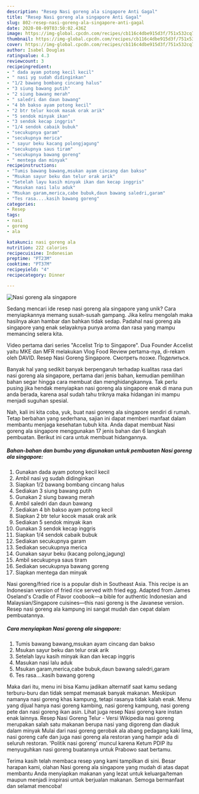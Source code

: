 ```yaml
---
description: "Resep Nasi goreng ala singapore Anti Gagal"
title: "Resep Nasi goreng ala singapore Anti Gagal"
slug: 802-resep-nasi-goreng-ala-singapore-anti-gagal
date: 2020-08-09T03:50:02.436Z
image: https://img-global.cpcdn.com/recipes/cb116c4dbe915d3f/751x532cq70/nasi-goreng-ala-singapore-foto-resep-utama.jpg
thumbnail: https://img-global.cpcdn.com/recipes/cb116c4dbe915d3f/751x532cq70/nasi-goreng-ala-singapore-foto-resep-utama.jpg
cover: https://img-global.cpcdn.com/recipes/cb116c4dbe915d3f/751x532cq70/nasi-goreng-ala-singapore-foto-resep-utama.jpg
author: Isabel Douglas
ratingvalue: 4.3
reviewcount: 3
recipeingredient:
- " dada ayam potong kecil kecil"
- " nasi yg sudah didinginkan"
- "1/2 bawang bombang cincang halus"
- "3 siung bawang putih"
- "2 siung bawang merah"
- " saledri dan daun bawang"
- "4 bh bakso ayam potong kecil"
- "2 btr telur kocok masak orak arik"
- "5 sendok minyak ikan"
- "3 sendok kecap inggris"
- "1/4 sendok cabaik bubuk"
- "secukupnya garam"
- "secukupnya merica"
- " sayur beku kacang polongjagung"
- "secukupnya saus tiram"
- "secukupnya bawang goreng"
- " mentega dan minyak"
recipeinstructions:
- "Tumis bawang bawang,msukan ayam cincang dan bakso"
- "Msukan sayur beku dan telur orak arik"
- "Setelah layu kasih minyak ikan dan kecap inggris"
- "Masukan nasi lalu aduk"
- "Msukan garam,merica,cabe bubuk,daun bawang saledri,garam"
- "Tes rasa....kasih bawang goreng"
categories:
- Resep
tags:
- nasi
- goreng
- ala

katakunci: nasi goreng ala 
nutrition: 222 calories
recipecuisine: Indonesian
preptime: "PT23M"
cooktime: "PT37M"
recipeyield: "4"
recipecategory: Dinner

---
```



![Nasi goreng ala singapore](https://img-global.cpcdn.com/recipes/cb116c4dbe915d3f/751x532cq70/nasi-goreng-ala-singapore-foto-resep-utama.jpg)

Sedang mencari ide resep nasi goreng ala singapore yang unik? Cara menyiapkannya memang susah-susah gampang. Jika keliru mengolah maka hasilnya akan hambar dan bahkan tidak sedap. Padahal nasi goreng ala singapore yang enak selayaknya punya aroma dan rasa yang mampu memancing selera kita.

Video pertama dari series &#34;Accelist Trip to Singapore&#34;. Dua Founder Accelist yaitu MKE dan MFR melakukan Vlog Food Review pertama-nya, di-rekam oleh DAVID. Resep Nasi Goreng Singapore. Смотреть позже. Поделиться.

Banyak hal yang sedikit banyak berpengaruh terhadap kualitas rasa dari nasi goreng ala singapore, pertama dari jenis bahan, kemudian pemilihan bahan segar hingga cara membuat dan menghidangkannya. Tak perlu pusing jika hendak menyiapkan nasi goreng ala singapore enak di mana pun anda berada, karena asal sudah tahu triknya maka hidangan ini mampu menjadi suguhan spesial.


Nah, kali ini kita coba, yuk, buat nasi goreng ala singapore sendiri di rumah. Tetap berbahan yang sederhana, sajian ini dapat memberi manfaat dalam membantu menjaga kesehatan tubuh kita. Anda dapat membuat Nasi goreng ala singapore menggunakan 17 jenis bahan dan 6 langkah pembuatan. Berikut ini cara untuk membuat hidangannya.

<!--inarticleads1-->

##### Bahan-bahan dan bumbu yang digunakan untuk pembuatan Nasi goreng ala singapore:

1. Gunakan  dada ayam potong kecil kecil
1. Ambil  nasi yg sudah didinginkan
1. Siapkan 1/2 bawang bombang cincang halus
1. Sediakan 3 siung bawang putih
1. Gunakan 2 siung bawang merah
1. Ambil  saledri dan daun bawang
1. Sediakan 4 bh bakso ayam potong kecil
1. Siapkan 2 btr telur kocok masak orak arik
1. Sediakan 5 sendok minyak ikan
1. Gunakan 3 sendok kecap inggris
1. Siapkan 1/4 sendok cabaik bubuk
1. Sediakan secukupnya garam
1. Sediakan secukupnya merica
1. Gunakan  sayur beku (kacang polong,jagung)
1. Ambil secukupnya saus tiram
1. Sediakan secukupnya bawang goreng
1. Siapkan  mentega dan minyak


Nasi goreng/fried rice is a popular dish in Southeast Asia. This recipe is an Indonesian version of fried rice served with fried egg. Adapted from James Oseland&#39;s Cradle of Flavor coobook—a bible for authentic Indonesian and Malaysian/Singapore cuisines—this nasi goreng is the Javanese version. Resep nasi goreng ala kampung ini sangat mudah dan cepat dalam pembuatannya. 

<!--inarticleads2-->

##### Cara menyiapkan Nasi goreng ala singapore:

1. Tumis bawang bawang,msukan ayam cincang dan bakso
1. Msukan sayur beku dan telur orak arik
1. Setelah layu kasih minyak ikan dan kecap inggris
1. Masukan nasi lalu aduk
1. Msukan garam,merica,cabe bubuk,daun bawang saledri,garam
1. Tes rasa....kasih bawang goreng


Maka dari itu, menu ini bisa Kamu jadikan alternatif saat kamu sedang terburu-buru dan tidak sempat memasak banyak makanan. Meskipun namanya nasi goreng khas kampung, tetapi rasanya tidak kalah enak. Menu yang dijual hanya nasi goreng kambing, nasi goreng kampung, nasi goreng pete dan nasi goreng ikan asin. Lihat juga resep Nasi goreng kare instan enak lainnya. Resep Nasi Goreng Telur - Versi Wikipedia nasi goreng merupakan salah satu makanan berupa nasi yang digoreng dan diaduk dalam minyak Mulai dari nasi goreng gerobak ala abang pedagang kaki lima, nasi goreng cafe dan juga nasi goreng ala restoran yang hampir ada di seluruh restoran. &#39;Politik nasi goreng&#39; muncul karena Ketum PDIP itu menyuguhkan nasi goreng buatannya untuk Prabowo saat bertamu. 

Terima kasih telah membaca resep yang kami tampilkan di sini. Besar harapan kami, olahan Nasi goreng ala singapore yang mudah di atas dapat membantu Anda menyiapkan makanan yang lezat untuk keluarga/teman maupun menjadi inspirasi untuk berjualan makanan. Semoga bermanfaat dan selamat mencoba!
